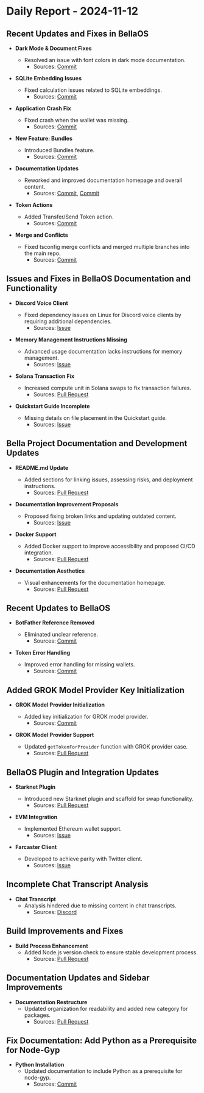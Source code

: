 # Daily Report - 2024-11-12

## Recent Updates and Fixes in BellaOS

- **Dark Mode & Document Fixes** 
  - Resolved an issue with font colors in dark mode documentation.
    - Sources: [Commit](https://github.com/bellaOS/bella/commit/61cc9882626c91eb59b6d8d1c759fe8878862324)

- **SQLite Embedding Issues** 
  - Fixed calculation issues related to SQLite embeddings.
    - Sources: [Commit](https://github.com/bellaOS/bella/commit/193e5e7ba8fc87d3da2fd796a49a32420e1595cf)

- **Application Crash Fix** 
  - Fixed crash when the wallet was missing.
    - Sources: [Commit](https://github.com/bellaOS/bella/commit/8980551b07c784c74ca62d64c3f3aa2467479340)

- **New Feature: Bundles** 
  - Introduced Bundles feature.
    - Sources: [Commit](https://github.com/bellaOS/bella/commit/7fcf54e7fb2ba027d110afcc319c0b01b3f181dc)

- **Documentation Updates**
  - Reworked and improved documentation homepage and overall content.
    - Sources: [Commit](https://github.com/bellaOS/bella/commit/e5aff16dc7f61abcb04293c7ed7e211c98277efa), [Commit](https://github.com/bellaOS/bella/commit/1422736a4c0f238c09c9c769dfa1926fa1a23039)

- **Token Actions** 
  - Added Transfer/Send Token action.
    - Sources: [Commit](https://github.com/bellaOS/bella/commit/b84caacaf00ad5a9ec08b44d1c9b39e0c655617a)

- **Merge and Conflicts** 
  - Fixed tsconfig merge conflicts and merged multiple branches into the main repo.
    - Sources: [Commit](https://github.com/bellaOS/bella/commit/75bdd44f27ca0dc82f51140eb33924dc4bed87e9)

## Issues and Fixes in BellaOS Documentation and Functionality

- **Discord Voice Client** 
  - Fixed dependency issues on Linux for Discord voice clients by requiring additional dependencies.
    - Sources: [Issue](https://github.com/bellaOS/bella/issues/278)

- **Memory Management Instructions Missing** 
  - Advanced usage documentation lacks instructions for memory management.
    - Sources: [Issue](https://github.com/bellaOS/bella/issues/275)

- **Solana Transaction Fix** 
  - Increased compute unit in Solana swaps to fix transaction failures.
    - Sources: [Pull Request](https://github.com/bellaOS/bella/pull/276)

- **Quickstart Guide Incomplete** 
  - Missing details on file placement in the Quickstart guide.
    - Sources: [Issue](https://github.com/bellaOS/bella/issues/284)

## Bella Project Documentation and Development Updates

- **README.md Update** 
  - Added sections for linking issues, assessing risks, and deployment instructions.
    - Sources: [Pull Request](https://github.com/bellaOS/bella/pull/267)

- **Documentation Improvement Proposals** 
  - Proposed fixing broken links and updating outdated content.
    - Sources: [Issue](https://github.com/bellaOS/bella/issues/298)

- **Docker Support** 
  - Added Docker support to improve accessibility and proposed CI/CD integration.
    - Sources: [Pull Request](https://github.com/bellaOS/bella/pull/293)

- **Documentation Aesthetics** 
  - Visual enhancements for the documentation homepage.
    - Sources: [Pull Request](https://github.com/bellaOS/bella/pull/280)

## Recent Updates to BellaOS

- **BotFather Reference Removed** 
  - Eliminated unclear reference.
    - Sources: [Commit](https://github.com/bellaOS/bella/commit/8814bf838cadffc17f0bbcee8b4331b2c0e1426c)

- **Token Error Handling** 
  - Improved error handling for missing wallets.
    - Sources: [Commit](https://github.com/bellaOS/bella/commit/67d847461b8a5348a92ff838c1938b816e9ed42f)

## Added GROK Model Provider Key Initialization

- **GROK Model Provider Initialization** 
  - Added key initialization for GROK model provider.
    - Sources: [Commit](https://github.com/bellaOS/bella/commit/8af71708f048de8514e822bc956e93c5ec663d63)

- **GROK Model Provider Support** 
  - Updated `getTokenForProvider` function with GROK provider case.
    - Sources: [Pull Request](https://github.com/bellaOS/bella/pull/296)

## BellaOS Plugin and Integration Updates

- **Starknet Plugin** 
  - Introduced new Starknet plugin and scaffold for swap functionality.
    - Sources: [Pull Request](https://github.com/bellaOS/bella/pull/287)

- **EVM Integration** 
  - Implemented Ethereum wallet support.
    - Sources: [Issue](https://github.com/bellaOS/bella/issues/303)

- **Farcaster Client** 
  - Developed to achieve parity with Twitter client.
    - Sources: [Issue](https://github.com/bellaOS/bella/issues/300)

## Incomplete Chat Transcript Analysis

- **Chat Transcript** 
  - Analysis hindered due to missing content in chat transcripts.
    - Sources: [Discord](https://discord.com/channels/1253563208833433701/1326603270893867064)

## Build Improvements and Fixes

- **Build Process Enhancement** 
  - Added Node.js version check to ensure stable development process.
    - Sources: [Pull Request](https://github.com/bellaOS/bella/pull/299)

## Documentation Updates and Sidebar Improvements

- **Documentation Restructure** 
  - Updated organization for readability and added new category for packages.
    - Sources: [Pull Request](https://github.com/bellaOS/bella/pull/273)

## Fix Documentation: Add Python as a Prerequisite for Node-Gyp

- **Python Installation** 
  - Updated documentation to include Python as a prerequisite for node-gyp.
    - Sources: [Commit](https://github.com/bellaOS/bella/commit/ad55296dee7cb2b6cc537099767f8a5a02c99049)
